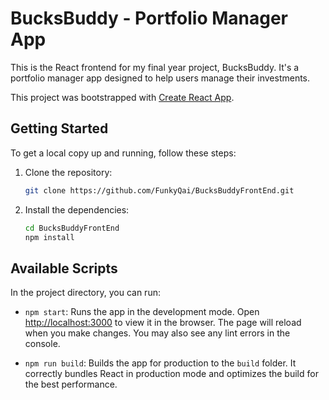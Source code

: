 # BucksBuddy - Portfolio Manager App

This is the React frontend for my final year project, BucksBuddy. It's a portfolio manager app designed to help users manage their investments.

This project was bootstrapped with [Create React App](https://github.com/facebook/create-react-app).

## Getting Started

To get a local copy up and running, follow these steps:

1. Clone the repository:
    ```bash
    git clone https://github.com/FunkyQai/BucksBuddyFrontEnd.git
    ```

2. Install the dependencies:
    ```bash
    cd BucksBuddyFrontEnd
    npm install
    ```

## Available Scripts

In the project directory, you can run:

- `npm start`: Runs the app in the development mode. Open [http://localhost:3000](http://localhost:3000) to view it in the browser. The page will reload when you make changes. You may also see any lint errors in the console.

- `npm run build`: Builds the app for production to the `build` folder. It correctly bundles React in production mode and optimizes the build for the best performance.
